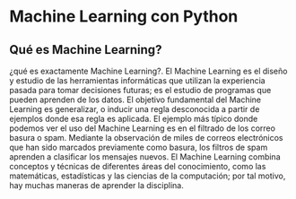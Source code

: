 # Machine Learning con Python

## Qué es Machine Learning?

¿qué es exactamente Machine Learning?. El Machine Learning es el diseño y estudio de las herramientas informáticas que utilizan la experiencia pasada para tomar decisiones futuras; es el estudio de programas que pueden aprenden de los datos. El objetivo fundamental del Machine Learning es generalizar, o inducir una regla desconocida a partir de ejemplos donde esa regla es aplicada. El ejemplo más típico donde podemos ver el uso del  Machine Learning es en el filtrado de los correo basura o spam. Mediante la observación de miles de correos electrónicos que han sido marcados previamente como basura, los filtros de spam aprenden a clasificar los mensajes nuevos. El Machine Learning combina conceptos y técnicas de diferentes áreas del conocimiento, como las matemáticas, estadísticas y las ciencias de la computación; por tal motivo, hay muchas maneras de aprender la disciplina.
